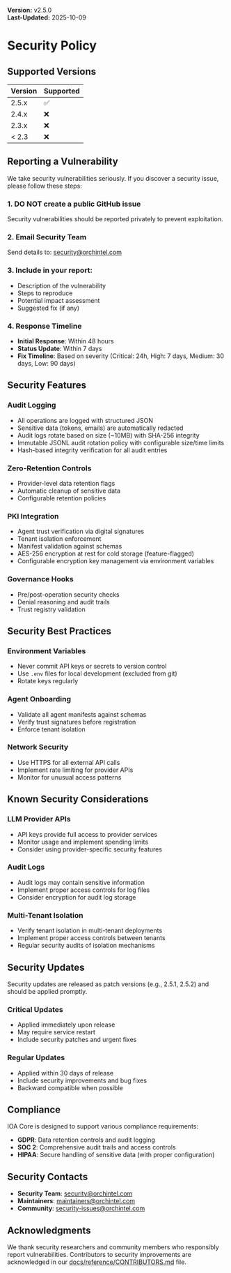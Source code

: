 **Version:** v2.5.0  
**Last-Updated:** 2025-10-09

# Security Policy

## Supported Versions

| Version | Supported          |
| ------- | ------------------ |
| 2.5.x   | :white_check_mark: |
| 2.4.x   | :x:                |
| 2.3.x   | :x:                |
| < 2.3   | :x:                |

## Reporting a Vulnerability

We take security vulnerabilities seriously. If you discover a security issue, please follow these steps:

### 1. **DO NOT** create a public GitHub issue
Security vulnerabilities should be reported privately to prevent exploitation.

### 2. Email Security Team
Send details to: security@orchintel.com

### 3. Include in your report:
- Description of the vulnerability
- Steps to reproduce
- Potential impact assessment
- Suggested fix (if any)

### 4. Response Timeline
- **Initial Response**: Within 48 hours
- **Status Update**: Within 7 days
- **Fix Timeline**: Based on severity (Critical: 24h, High: 7 days, Medium: 30 days, Low: 90 days)

## Security Features

### Audit Logging
- All operations are logged with structured JSON
- Sensitive data (tokens, emails) are automatically redacted
- Audit logs rotate based on size (~10MB) with SHA-256 integrity
- Immutable JSONL audit rotation policy with configurable size/time limits
- Hash-based integrity verification for all audit entries

### Zero-Retention Controls
- Provider-level data retention flags
- Automatic cleanup of sensitive data
- Configurable retention policies

### PKI Integration
- Agent trust verification via digital signatures
- Tenant isolation enforcement
- Manifest validation against schemas
- AES-256 encryption at rest for cold storage (feature-flagged)
- Configurable encryption key management via environment variables

### Governance Hooks
- Pre/post-operation security checks
- Denial reasoning and audit trails
- Trust registry validation

## Security Best Practices

### Environment Variables
- Never commit API keys or secrets to version control
- Use `.env` files for local development (excluded from git)
- Rotate keys regularly

### Agent Onboarding
- Validate all agent manifests against schemas
- Verify trust signatures before registration
- Enforce tenant isolation

### Network Security
- Use HTTPS for all external API calls
- Implement rate limiting for provider APIs
- Monitor for unusual access patterns

## Known Security Considerations

### LLM Provider APIs
- API keys provide full access to provider services
- Monitor usage and implement spending limits
- Consider using provider-specific security features

### Audit Logs
- Audit logs may contain sensitive information
- Implement proper access controls for log files
- Consider encryption for audit log storage

### Multi-Tenant Isolation
- Verify tenant isolation in multi-tenant deployments
- Implement proper access controls between tenants
- Regular security audits of isolation mechanisms

## Security Updates

Security updates are released as patch versions (e.g., 2.5.1, 2.5.2) and should be applied promptly.

### Critical Updates
- Applied immediately upon release
- May require service restart
- Include security patches and urgent fixes

### Regular Updates
- Applied within 30 days of release
- Include security improvements and bug fixes
- Backward compatible when possible

## Compliance

IOA Core is designed to support various compliance requirements:

- **GDPR**: Data retention controls and audit logging
- **SOC 2**: Comprehensive audit trails and access controls
- **HIPAA**: Secure handling of sensitive data (with proper configuration)

## Security Contacts

- **Security Team**: security@orchintel.com
- **Maintainers**: maintainers@orchintel.com
- **Community**: security-issues@orchintel.com

## Acknowledgments

We thank security researchers and community members who responsibly report vulnerabilities. Contributors to security improvements are acknowledged in our [docs/reference/CONTRIBUTORS.md](docs/reference/CONTRIBUTORS.md) file.
